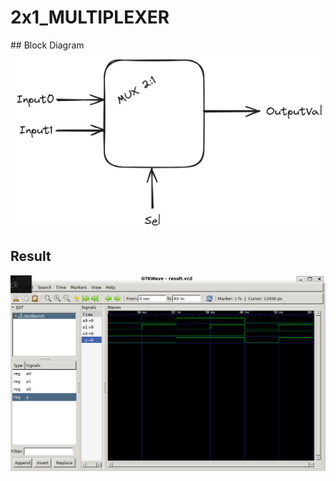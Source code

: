 <h1>2x1_MULTIPLEXER</h1>
## Block Diagram
<div align = 'center'>
<img src = 'Mux.png'>
</div>
<h2>Result</h2>
<img src="./2to1Mux.png" alt="2X1 multiplexer using vhdl." />